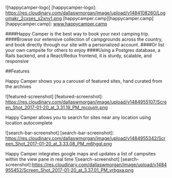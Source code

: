 ![happycamper-logo]
[happycamper-logo]: https://res.cloudinary.com/dallaswmorgan/image/upload/v1484108260/Logomakr_2cxses_s2xnv1.png
[happycamper.camp][happycamper.camp]
[happycamper.camp]: www.happycamper.camp

####Happy Camper is the best way to book your next camping trip.
####Browse our extensive collection of campgrounds across the country, and book directly through our site with a personalized account.
####Or list your own campsite for others to enjoy
####Using a Postgres database, a Rails backend, and a React/Redux frontend, it is sturdy, scalable, and responsive

##Features

Happy Camper shows you a carousel of featured sites, hand curated from the archives

![featured-screenshot]
[featured-screenshot]: https://res.cloudinary.com/dallaswmorgan/image/upload/v1484955107/Screen_Shot_2017-01-20_at_3.31.19_PM_mcoujm.png

Happy Camper allows you to search for sites near any location using location autocomplete

![search-bar-screenshot]
[search-bar-screenshot]: https://res.cloudinary.com/dallaswmorgan/image/upload/v1484955342/Screen_Shot_2017-01-20_at_3.33.08_PM_m6hgql.png

Happy Camper integrates google maps and updates a list of campsites within the view pane in real time
![search-screenshot]
[search-screenshot]:https://res.cloudinary.com/dallaswmorgan/image/upload/v1484955452/Screen_Shot_2017-01-20_at_3.37.01_PM_yrbgxa.png

<!-- Happy Camper allows users to view and upload pictures of campsites
![image-screenshot]
[image-screenshot]:  -->
